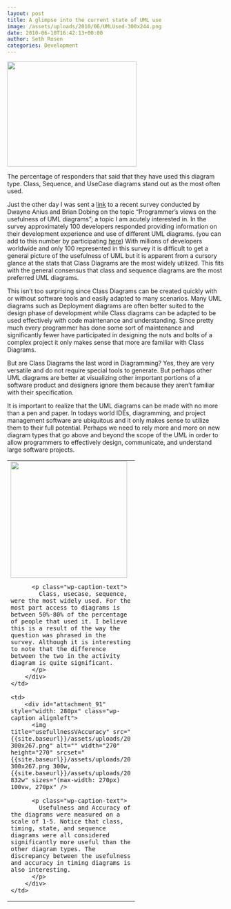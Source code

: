 ```yaml
---
layout: post
title: A glimpse into the current state of UML use
image: /assets/uploads/2010/06/UMLUsed-300x244.png
date: 2010-06-10T16:42:13+00:00
author: Seth Rosen
categories: Development
---
```

<div>
  <a href="{{site.baseurl}}/assets/uploads/2010/06/UMLUsed.png"><img class="size-medium wp-image-88" title="UML Diagram Type Used" src="{{site.baseurl}}/assets/uploads/2010/06/UMLUsed-300x244.png" alt="" width="300" height="244" srcset="{{site.baseurl}}/assets/uploads/2010/06/UMLUsed-300x244.png 300w, {{site.baseurl}}/assets/uploads/2010/06/UMLUsed.png 832w" sizes="(max-width: 300px) 100vw, 300px" /></a>

  <p class="wp-caption-text">
    The percentage of responders that said that they have used this diagram type. Class, Sequence, and UseCase diagrams stand out as the most often used.
  </p>
</div>

Just the other day I was sent a [link](http://groups.google.com/group/javaposse/browse_thread/thread/3deb9eddf5482f97?pli=1) to a recent survey conducted by Dwayne Anius and Brian Dobing on the topic &#8220;Programmer&#8217;s views on the usefulness of UML diagrams&#8221;; a topic I am acutely interested in. In the survey approximately 100 developers responded providing information on their development experience and use of different UML diagrams. (you can add to this number by participating [here](http://www.google.com/url?sa=D&q=http://www.surveymonkey.com/s/uml&usg=AFQjCNEdc326vaFQodXYSN9owkWFOzwsUQ)) With millions of developers worldwide and only 100 represented in this survey it is difficult to get a general picture of the usefulness of UML but it is apparent from a cursory glance at the stats that Class Diagrams are the most widely utilized. This fits with the general consensus that class and sequence diagrams are the most preferred UML diagrams.

<!--more-->

This isn&#8217;t too surprising since Class Diagrams can be created quickly with or without software tools and easily adapted to many scenarios. Many UML diagrams such as Deployment diagrams are often better suited to the design phase of development while Class diagrams can be adapted to be used effectively with code maintenance and understanding. Since pretty much every programmer has done some sort of maintenance and significantly fewer have participated in designing the nuts and bolts of a complex project it only makes sense that more are familiar with Class Diagrams.

But are Class Diagrams the last word in Diagramming? Yes, they are very versatile and do not require special tools to generate. But perhaps other UML diagrams are better at visualizing other important portions of a software product and designers ignore them because they aren&#8217;t familiar with their specification.

It is important to realize that the UML diagrams can be made with no more than a pen and paper. In todays world IDEs, diagramming, and project management software are ubiquitous and it only makes sense to utilize them to their full potential. Perhaps we need to rely more and more on new diagram types that go above and beyond the scope of the UML in order to allow programmers to effectively design, communicate, and understand large software projects.

<table>
  <tr valign="top">
    <td>
        <div id="attachment_90" style="width: 280px" class="wp-caption alignleft">
          <img title="usedVaccess" src="{{site.baseurl}}/assets/uploads/2010/06/usedVaccess-300x299.png" alt="" width="270" height="270" srcset="{{site.baseurl}}/assets/uploads/2010/06/usedVaccess-300x299.png 300w, {{site.baseurl}}/assets/uploads/2010/06/usedVaccess-150x150.png 150w, {{site.baseurl}}/assets/uploads/2010/06/usedVaccess.png 832w" sizes="(max-width: 270px) 100vw, 270px" />

          <p class="wp-caption-text">
            Class, usecase, sequence, were the most widely used. For the most part access to diagrams is between 50%-80% of the percentage of people that used it. I believe this is a result of the way the question was phrased in the survey. Although it is interesting to note that the difference between the two in the activity diagram is quite significant.
          </p>
        </div>
    </td>

    <td>
        <div id="attachment_91" style="width: 280px" class="wp-caption alignleft">
          <img title="usefullnessVAccuracy" src="{{site.baseurl}}/assets/uploads/2010/06/usefullnessVAccuracy-300x267.png" alt="" width="270" height="270" srcset="{{site.baseurl}}/assets/uploads/2010/06/usefullnessVAccuracy-300x267.png 300w, {{site.baseurl}}/assets/uploads/2010/06/usefullnessVAccuracy.png 832w" sizes="(max-width: 270px) 100vw, 270px" />

          <p class="wp-caption-text">
            Usefulness and Accuracy of the diagrams were measured on a scale of 1-5. Notice that class, timing, state, and sequence diagrams were all considered significantly more useful than the other diagram types. The discrepancy between the usefulness and accuracy in timing diagrams is also interesting.
          </p>
        </div>
    </td>
  </tr>
</table>
